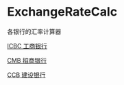 # ExchangeRateCalc
各银行的汇率计算器

[ICBC 工商银行](https://m.icbc.com.cn/mpage/calculator/foreign-currency)

[CMB 招商银行](https://m.cmbchina.com/forexcal.html)

[CCB 建设银行](http://forex3.ccb.com/cn/forex/exchange-calculation.html)
